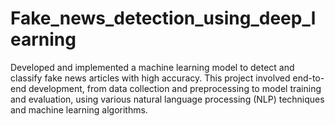# Fake_news_detection_using_deep_learning
 Developed and implemented a machine learning model to detect and classify fake news articles with  high accuracy. This project involved end-to-end development, from data collection and preprocessing  to model training and evaluation, using various natural language processing (NLP) techniques and  machine learning algorithms.
